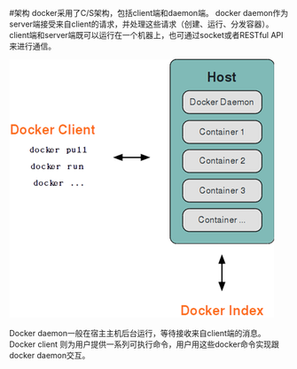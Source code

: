 #架构
docker采用了C/S架构，包括client端和daemon端。
docker daemon作为server端接受来自client的请求，并处理这些请求（创建、运行、分发容器）。
client端和server端既可以运行在一个机器上，也可通过socket或者RESTful API来进行通信。

![Docker基本架构](../images/docker_arch.png)


Docker daemon一般在宿主主机后台运行，等待接收来自client端的消息。
Docker client 则为用户提供一系列可执行命令，用户用这些docker命令实现跟docker daemon交互。